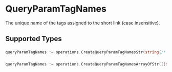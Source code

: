 # QueryParamTagNames

The unique name of the tags assigned to the short link (case insensitive).


## Supported Types

### 

```go
queryParamTagNames := operations.CreateQueryParamTagNamesStr(string{/* values here */})
```

### 

```go
queryParamTagNames := operations.CreateQueryParamTagNamesArrayOfStr([]string{/* values here */})
```


